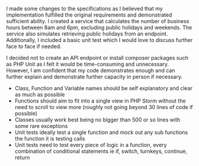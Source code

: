 I made some changes to the specifications as I believed that my implementation fulfilled the original requirements 
and demonstrated sufficient ability. I created a service that calculates the number of business hours 
between 8am and 6pm, excluding public holidays and weekends. The service also simulates retrieving 
public holidays from an endpoint. Additionally, I included a basic unit test which I would love to discuss
further face to face if needed.

I decided not to create an API endpoint or install composer packages such as PHP Unit as I felt it would be time-consuming and unnecessary.
However, I am confident that my code demonstrates enough and can further explain and demonstrate further capacity in person if necessary.

* Class, Function and Variable names should be self explanatory and clear as much as possible
* Functions should aim to fit into a single view in PHP Storm without the need to scroll to view more
(roughly not going beyond 30 lines of code if possible)
* Classes usually work best being no bigger than 500 or so lines with some rare exceptions
* Unit tests ideally test a single function and mock out any sub functions the function it is testing calls
* Unit tests need to test every piece of logic in a function, every combination of
conditional statements ie if, switch, turnkeys, continue, return 